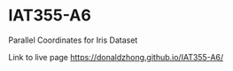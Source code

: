 # IAT355-A6
Parallel Coordinates for Iris Dataset

Link to live page https://donaldzhong.github.io/IAT355-A6/
